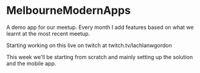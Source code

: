 # MelbourneModernApps
A demo app for our meetup. Every month I add features based on what we learnt at the most recent meetup.

Starting working on this live on twitch at twitch.tv/lachlanwgordon

This week we'll be starting from scratch and mainly setting up the solution and the mobile app.